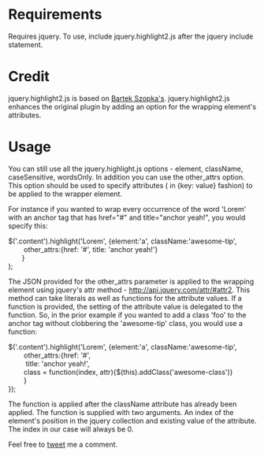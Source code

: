 Requirements
=============
Requires jquery.
To use, include jquery.highlight2.js after the jquery include statement.

Credit
=======
jquery.highlight2.js is based on [Bartek Szopka's](https://github.com/bartaz/sandbox.js).
jquery.highlight2.js enhances the original plugin by adding an option for the wrapping element's attributes.

Usage
=======
You can still use all the jquery.highlight.js options - element, className, caseSensitive, wordsOnly.
In addition you can use the other_attrs option. This option should be used to specify attributes ( in {key: value} fashion) to be applied to the wrapper element.

For instance if you wanted to wrap every occurrence of the word 'Lorem' with an anchor tag that has href="#" and title="anchor yeah!", you would specify this:

 $('.content').highlight('Lorem', {element:'a', className:'awesome-tip',<br />
         &nbsp;&nbsp;&nbsp;&nbsp;&nbsp;&nbsp;&nbsp;&nbsp;other_attrs:{href: '#', title: 'anchor yeah!'}<br />
         &nbsp;&nbsp;&nbsp;&nbsp;&nbsp;&nbsp;&nbsp;}<br />
     );<br />

The JSON provided for the other_attrs parameter is applied to the wrapping element using jquery's attr method - http://api.jquery.com/attr/#attr2.
This method can take literals as well as functions for the attribute values. If a function is provided, the setting of the attribute value is delegated to the function.
So, in the prior example if you wanted to add a class 'foo' to the anchor tag without clobbering the 'awesome-tip' class, you would use a function:

  $('.content').highlight('Lorem', {element:'a', className:'awesome-tip',<br />
           &nbsp;&nbsp;&nbsp;&nbsp;&nbsp;&nbsp;&nbsp;&nbsp;other_attrs:{href: '#',<br />
               &nbsp;&nbsp;&nbsp;&nbsp;&nbsp;&nbsp;&nbsp;&nbsp;&nbsp;title: 'anchor yeah!',<br />
               &nbsp;&nbsp;&nbsp;&nbsp;&nbsp;&nbsp;&nbsp;&nbsp;class = function(index, attr){$(this).addClass('awesome-class')}<br />
               &nbsp;&nbsp;&nbsp;&nbsp;&nbsp;&nbsp;&nbsp;&nbsp;}<br />
          });<br />

The function is applied after the className attribute has already been applied. The function is supplied with two arguments. An index of the element's position in the jquery collection and existing value of the attribute.
The index in our case will always be 0.

Feel free to [tweet](twitter.com/septerr) me a comment.
